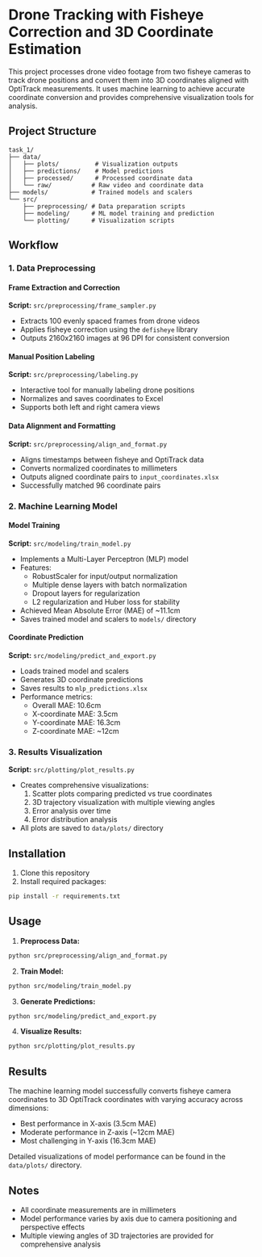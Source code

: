 # Drone Tracking with Fisheye Correction and 3D Coordinate Estimation

This project processes drone video footage from two fisheye cameras to track drone positions and convert them into 3D coordinates aligned with OptiTrack measurements. It uses machine learning to achieve accurate coordinate conversion and provides comprehensive visualization tools for analysis.

## Project Structure

```
task_1/
├── data/
│   ├── plots/          # Visualization outputs
│   ├── predictions/    # Model predictions
│   ├── processed/      # Processed coordinate data
│   └── raw/           # Raw video and coordinate data
├── models/            # Trained models and scalers
└── src/
    ├── preprocessing/ # Data preparation scripts
    ├── modeling/      # ML model training and prediction
    └── plotting/      # Visualization scripts
```

## Workflow

### 1. Data Preprocessing

#### Frame Extraction and Correction
**Script:** `src/preprocessing/frame_sampler.py`
- Extracts 100 evenly spaced frames from drone videos
- Applies fisheye correction using the `defisheye` library
- Outputs 2160x2160 images at 96 DPI for consistent conversion

#### Manual Position Labeling
**Script:** `src/preprocessing/labeling.py`
- Interactive tool for manually labeling drone positions
- Normalizes and saves coordinates to Excel
- Supports both left and right camera views

#### Data Alignment and Formatting
**Script:** `src/preprocessing/align_and_format.py`
- Aligns timestamps between fisheye and OptiTrack data
- Converts normalized coordinates to millimeters
- Outputs aligned coordinate pairs to `input_coordinates.xlsx`
- Successfully matched 96 coordinate pairs

### 2. Machine Learning Model

#### Model Training
**Script:** `src/modeling/train_model.py`
- Implements a Multi-Layer Perceptron (MLP) model
- Features:
  - RobustScaler for input/output normalization
  - Multiple dense layers with batch normalization
  - Dropout layers for regularization
  - L2 regularization and Huber loss for stability
- Achieved Mean Absolute Error (MAE) of ~11.1cm
- Saves trained model and scalers to `models/` directory

#### Coordinate Prediction
**Script:** `src/modeling/predict_and_export.py`
- Loads trained model and scalers
- Generates 3D coordinate predictions
- Saves results to `mlp_predictions.xlsx`
- Performance metrics:
  - Overall MAE: 10.6cm
  - X-coordinate MAE: 3.5cm
  - Y-coordinate MAE: 16.3cm
  - Z-coordinate MAE: ~12cm

### 3. Results Visualization
**Script:** `src/plotting/plot_results.py`
- Creates comprehensive visualizations:
  1. Scatter plots comparing predicted vs true coordinates
  2. 3D trajectory visualization with multiple viewing angles
  3. Error analysis over time
  4. Error distribution analysis
- All plots are saved to `data/plots/` directory

## Installation

1. Clone this repository
2. Install required packages:
```bash
pip install -r requirements.txt
```

## Usage

1. **Preprocess Data:**
```bash
python src/preprocessing/align_and_format.py
```

2. **Train Model:**
```bash
python src/modeling/train_model.py
```

3. **Generate Predictions:**
```bash
python src/modeling/predict_and_export.py
```

4. **Visualize Results:**
```bash
python src/plotting/plot_results.py
```

## Results

The machine learning model successfully converts fisheye camera coordinates to 3D OptiTrack coordinates with varying accuracy across dimensions:
- Best performance in X-axis (3.5cm MAE)
- Moderate performance in Z-axis (~12cm MAE)
- Most challenging in Y-axis (16.3cm MAE)

Detailed visualizations of model performance can be found in the `data/plots/` directory.

## Notes
- All coordinate measurements are in millimeters
- Model performance varies by axis due to camera positioning and perspective effects
- Multiple viewing angles of 3D trajectories are provided for comprehensive analysis